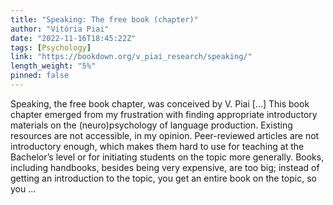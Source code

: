 ```yaml
---
title: "Speaking: The free book (chapter)"
author: "Vitória Piai"
date: "2022-11-16T18:45:22Z"
tags: [Psychology]
link: "https://bookdown.org/v_piai_research/speaking/"
length_weight: "5%"
pinned: false
---
```


Speaking, the free book chapter, was conceived by V. Piai [...] This book chapter emerged from my frustration with finding appropriate introductory materials on the (neuro)psychology of language production. Existing resources are not accessible, in my opinion. Peer-reviewed articles are not introductory enough, which makes them hard to use for teaching at the Bachelor’s level or for initiating students on the topic more generally. Books, including handbooks, besides being very expensive, are too big; instead of getting an introduction to the topic, you get an entire book on the topic, so you ...
